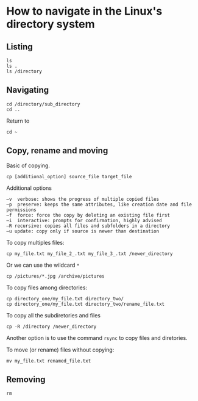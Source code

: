# How to navigate in the Linux's directory system

## Listing

    ls
    ls .
    ls /directory

## Navigating

    cd /directory/sub_directory
    cd ..

Return to

    cd ~

## Copy, rename and moving

Basic of copying.

    cp [additional_option] source_file target_file

Additional options

    –v  verbose: shows the progress of multiple copied files
    –p  preserve: keeps the same attributes, like creation date and file permissions
    –f  force: force the copy by deleting an existing file first
    –i  interactive: prompts for confirmation, highly advised
    –R recursive: copies all files and subfolders in a directory
    –u update: copy only if source is newer than destination

To copy multiples files:

    cp my_file.txt my_file_2_.txt my_file_3_.txt /newer_directory

Or we can use the wildcard `*`

    cp /pictures/*.jpg /archive/pictures

To copy files among directories:

    cp directory_one/my_file.txt directory_two/
    cp directory_one/my_file.txt directory_two/rename_file.txt

To copy all the subdiretories and files

    cp -R /directory /newer_directory

Another option is to use the command `rsync` to copy files and diretories.

To move (or rename) files without copying:

    mv my_file.txt renamed_file.txt

## Removing

    rm